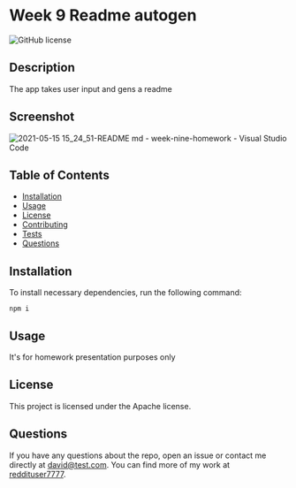 # Week 9 Readme autogen
![GitHub license](https://img.shields.io/badge/license-Apache-blue.svg)
    
## Description
The app takes user input and gens a readme

## Screenshot
![2021-05-15 15_24_51-README md - week-nine-homework - Visual Studio Code](https://user-images.githubusercontent.com/1855513/118379755-bf577f80-b591-11eb-9240-16fc4ff83fd1.png)
    
## Table of Contents
* [Installation](#installation)
* [Usage](#usage)
* [License](#license)
* [Contributing](#contributing)
* [Tests](#tests)
* [Questions](#questions)

## Installation
To install necessary dependencies, run the following command:

```
npm i
```

## Usage
It's for homework presentation purposes only

## License
This project is licensed under the Apache license.

## Questions
If you have any questions about the repo, open an issue or contact me directly at david@test.com. You can find more of my work at [reddituser7777](https://github.com/reddituser7777).

